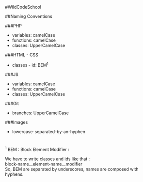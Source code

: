 #WildCodeSchool

##Naming Conventions

###PHP

+ variables: camelCase
+ functions: camelCase
+ classes: UpperCamelCase

###HTML - CSS

+ classes - id: BEM<sup>1</sup>

###JS

+ variables: camelCase
+ functions: camelCase
+ classes: UpperCamelCase

###Git

+ branches: UpperCamelCase

###Images

+ lowercase-separated-by-an-hyphen


#


<sup>1</sup> BEM : Block Element Modifier :  

We have to write classes and ids like that :  
block-name__element-name__modifier  
So, BEM are separated by underscores, names are composed with hyphens.

